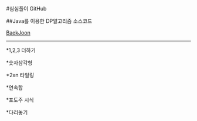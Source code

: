 #심심풀이 GitHub

##Java를 이용한 DP알고리즘 소스코드

[BaekJoon](https://www.acmicpc.net/problem/tag/다이나믹%20프로그래밍)
***
 *1,2,3 더하기
 
 *숫자삼각형
 
 *2xn 타일링
 
 *연속합
 
 *포도주 시식
 
 *다리놓기
